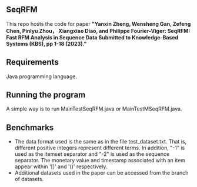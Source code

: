 ## SeqRFM
This repo hosts the code for paper **"Yanxin Zheng, Wensheng Gan, Zefeng Chen, Pinlyu Zhou， Xiangxiao Diao, and Philippe Fourier-Viger: SeqRFM: Fast RFM Analysis in Sequence Data Submitted to Knowledge-Based Systems (KBS), pp 1-18 (2023)."**

## Requirements
Java programming language.

## Running the program
A simple way is to run MainTestSeqRFM.java or MainTestMSeqRFM.java.

## Benchmarks
- The data format used is the same as in the file test_dataset.txt. That is, different positive integers represent different terms. In addition, "-1" is used as the itemset separator and "-2" is used as the sequence separator. The monetary value and timestamp associated with an item appear within '[]' and '()' respectively.
- Additional datasets used in the paper can be accessed from the branch of datasets.
